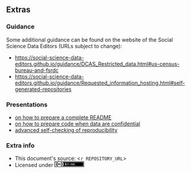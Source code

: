 
## Extras

### Guidance

Some additional guidance can be found on the website of the Social Science Data Editors (URLs subject to change):

-   <https://social-science-data-editors.github.io/guidance/DCAS_Restricted_data.html#us-census-bureau-and-fsrdc>
-   <https://social-science-data-editors.github.io/guidance/Requested_information_hosting.html#self-generated-repositories>

### Presentations

- [on how to prepare a complete README](https://larsvilhuber.github.io/readme-presentation/)
- [on how to prepare code when data are confidential](https://labordynamicsinstitute.github.io/reproducibility-confidential/)
- [advanced self-checking of reproducibility](https://larsvilhuber.github.io/self-checking-reproducibility/presentation/)

### Extra info


- This document's source: <`r REPOSITORY_URL`>
- Licensed under [![CC BY-NC 4.0](/images/cc-by-nc-80x15.png)](https://creativecommons.org/licenses/by-nc/4.0/)